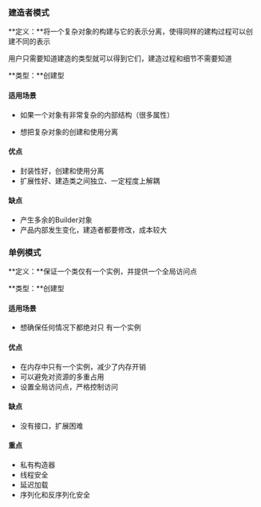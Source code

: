 ### 建造者模式

**定义：**将一个复杂对象的构建与它的表示分离，使得同样的建构过程可以创建不同的表示

用户只需要知道建造的类型就可以得到它们，建造过程和细节不需要知道

**类型：**创建型 

#### 适用场景

- 如果一个对象有非常复杂的内部结构（很多属性）

- 想把复杂对象的创建和使用分离

#### 优点

- 封装性好，创建和使用分离
- 扩展性好、建造类之间独立、一定程度上解耦

#### 缺点

- 产生多余的Builder对象
-  产品内部发生变化，建造者都要修改，成本较大

### 单例模式

**定义：**保证一个类仅有一个实例，并提供一个全局访问点

**类型：**创建型

#### 适用场景

- 想确保任何情况下都绝对只 有一个实例 

#### 优点

- 在内存中只有一个实例，减少了内存开销
- 可以避免对资源的多重占用
- 设置全局访问点，严格控制访问

#### **缺点**

- 没有接口，扩展困难

#### 重点

- 私有构造器
- 线程安全
- 延迟加载 
- 序列化和反序列化安全